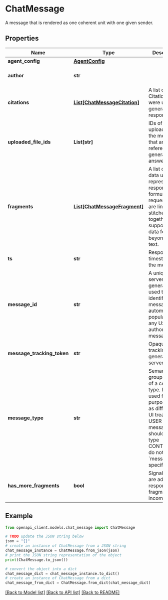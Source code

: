 # ChatMessage

A message that is rendered as one coherent unit with one given sender.

## Properties

Name | Type | Description | Notes
------------ | ------------- | ------------- | -------------
**agent_config** | [**AgentConfig**](AgentConfig.md) |  | [optional] 
**author** | **str** |  | [optional] [default to 'USER']
**citations** | [**List[ChatMessageCitation]**](ChatMessageCitation.md) | A list of Citations that were used to generate the response. | [optional] 
**uploaded_file_ids** | **List[str]** | IDs of files uploaded in the message that are referenced to generate the answer. | [optional] 
**fragments** | [**List[ChatMessageFragment]**](ChatMessageFragment.md) | A list of rich data used to represent the response or formulate a request. These are linearly stitched together to support richer data formats beyond simple text. | [optional] 
**ts** | **str** | Response timestamp of the message. | [optional] 
**message_id** | **str** | A unique server-side generated ID used to identify a message, automatically populated for any USER authored messages. | [optional] 
**message_tracking_token** | **str** | Opaque tracking token generated server-side. | [optional] 
**message_type** | **str** | Semantically groups content of a certain type. It can be used for purposes such as differential UI treatment. USER authored messages should be of type CONTENT and do not need &#x60;messageType&#x60; specified. | [optional] [default to 'CONTENT']
**has_more_fragments** | **bool** | Signals there are additional response fragments incoming. | [optional] 

## Example

```python
from openapi_client.models.chat_message import ChatMessage

# TODO update the JSON string below
json = "{}"
# create an instance of ChatMessage from a JSON string
chat_message_instance = ChatMessage.from_json(json)
# print the JSON string representation of the object
print(ChatMessage.to_json())

# convert the object into a dict
chat_message_dict = chat_message_instance.to_dict()
# create an instance of ChatMessage from a dict
chat_message_from_dict = ChatMessage.from_dict(chat_message_dict)
```
[[Back to Model list]](../README.md#documentation-for-models) [[Back to API list]](../README.md#documentation-for-api-endpoints) [[Back to README]](../README.md)


